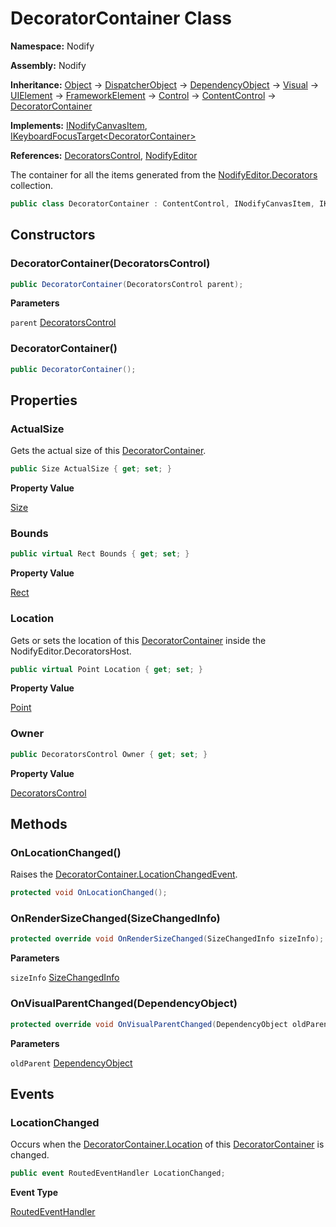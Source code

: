 # DecoratorContainer Class  
  
**Namespace:** Nodify  
  
**Assembly:** Nodify  
  
**Inheritance:** [Object](https://docs.microsoft.com/en-us/dotnet/api/System.Object) → [DispatcherObject](https://docs.microsoft.com/en-us/dotnet/api/System.Windows.Threading.DispatcherObject) → [DependencyObject](https://docs.microsoft.com/en-us/dotnet/api/System.Windows.DependencyObject) → [Visual](https://docs.microsoft.com/en-us/dotnet/api/System.Windows.Media.Visual) → [UIElement](https://docs.microsoft.com/en-us/dotnet/api/System.Windows.UIElement) → [FrameworkElement](https://docs.microsoft.com/en-us/dotnet/api/System.Windows.FrameworkElement) → [Control](https://docs.microsoft.com/en-us/dotnet/api/System.Windows.Controls.Control) → [ContentControl](https://docs.microsoft.com/en-us/dotnet/api/System.Windows.Controls.ContentControl) → [DecoratorContainer](Nodify_DecoratorContainer)  
  
**Implements:** [INodifyCanvasItem](Nodify_INodifyCanvasItem), [IKeyboardFocusTarget\<DecoratorContainer\>](Nodify_Interactivity_IKeyboardFocusTarget_TElement_)  
  
**References:** [DecoratorsControl](Nodify_DecoratorsControl), [NodifyEditor](Nodify_NodifyEditor)  
  
The container for all the items generated from the [NodifyEditor.Decorators](Nodify_NodifyEditor#decorators) collection.  
  
```csharp  
public class DecoratorContainer : ContentControl, INodifyCanvasItem, IKeyboardFocusTarget<DecoratorContainer>  
```  
  
## Constructors  
  
### DecoratorContainer(DecoratorsControl)  
  
```csharp  
public DecoratorContainer(DecoratorsControl parent);  
```  
  
**Parameters**  
  
`parent` [DecoratorsControl](Nodify_DecoratorsControl)  
  
### DecoratorContainer()  
  
```csharp  
public DecoratorContainer();  
```  
  
## Properties  
  
### ActualSize  
  
Gets the actual size of this [DecoratorContainer](Nodify_DecoratorContainer).  
  
```csharp  
public Size ActualSize { get; set; }  
```  
  
**Property Value**  
  
[Size](https://docs.microsoft.com/en-us/dotnet/api/System.Windows.Size)  
  
### Bounds  
  
```csharp  
public virtual Rect Bounds { get; set; }  
```  
  
**Property Value**  
  
[Rect](https://docs.microsoft.com/en-us/dotnet/api/System.Windows.Rect)  
  
### Location  
  
Gets or sets the location of this [DecoratorContainer](Nodify_DecoratorContainer) inside the NodifyEditor.DecoratorsHost.  
  
```csharp  
public virtual Point Location { get; set; }  
```  
  
**Property Value**  
  
[Point](https://docs.microsoft.com/en-us/dotnet/api/System.Windows.Point)  
  
### Owner  
  
```csharp  
public DecoratorsControl Owner { get; set; }  
```  
  
**Property Value**  
  
[DecoratorsControl](Nodify_DecoratorsControl)  
  
## Methods  
  
### OnLocationChanged()  
  
Raises the [DecoratorContainer.LocationChangedEvent](Nodify_DecoratorContainer#locationchangedevent).  
  
```csharp  
protected void OnLocationChanged();  
```  
  
### OnRenderSizeChanged(SizeChangedInfo)  
  
```csharp  
protected override void OnRenderSizeChanged(SizeChangedInfo sizeInfo);  
```  
  
**Parameters**  
  
`sizeInfo` [SizeChangedInfo](https://docs.microsoft.com/en-us/dotnet/api/System.Windows.SizeChangedInfo)  
  
### OnVisualParentChanged(DependencyObject)  
  
```csharp  
protected override void OnVisualParentChanged(DependencyObject oldParent);  
```  
  
**Parameters**  
  
`oldParent` [DependencyObject](https://docs.microsoft.com/en-us/dotnet/api/System.Windows.DependencyObject)  
  
## Events  
  
### LocationChanged  
  
Occurs when the [DecoratorContainer.Location](Nodify_DecoratorContainer#location) of this [DecoratorContainer](Nodify_DecoratorContainer) is changed.  
  
```csharp  
public event RoutedEventHandler LocationChanged;  
```  
  
**Event Type**  
  
[RoutedEventHandler](https://docs.microsoft.com/en-us/dotnet/api/System.Windows.RoutedEventHandler)  
  
